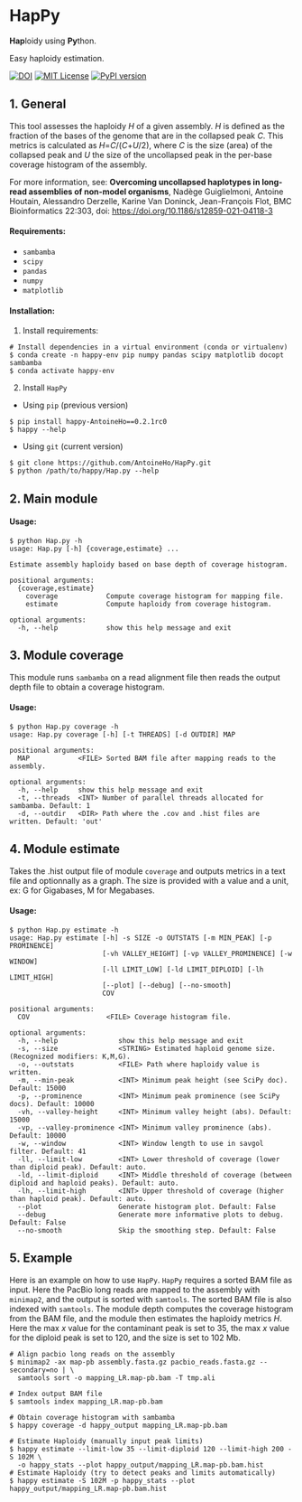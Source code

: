 # HapPy
**Hap**loidy using **Py**thon.

Easy haploidy estimation.

[![DOI](https://zenodo.org/badge/299235590.svg)](https://zenodo.org/badge/latestdoi/299235590)
[![MIT License](https://img.shields.io/github/license/AntoineHo/HapPy)](https://github.com/AntoineHo/HapPy/blob/master/LICENSE)
[![PyPI version](https://badge.fury.io/py/happy-AntoineHo.svg)](https://badge.fury.io/py/happy-AntoineHo)

## 1. General
This tool assesses the haploidy *H* of a given assembly.
*H* is defined as the fraction of the bases of the genome that are in the collapsed peak *C*. This metrics is calculated as *H*=*C*/(*C*+*U*/2), where *C* is the size (area) of the collapsed peak and *U* the size of the uncollapsed peak in the per-base coverage histogram of the assembly.

For more information, see:
  **Overcoming uncollapsed haplotypes in long-read assemblies of non-model organisms**,
  Nadège Guiglielmoni, Antoine Houtain, Alessandro Derzelle, Karine Van Doninck, Jean-François Flot,
  BMC Bioinformatics 22:303, doi: https://doi.org/10.1186/s12859-021-04118-3


#### Requirements:

  - `sambamba`
  - `scipy`
  - `pandas`
  - `numpy`
  - `matplotlib`

#### Installation:

1. Install requirements:

```
# Install dependencies in a virtual environment (conda or virtualenv)
$ conda create -n happy-env pip numpy pandas scipy matplotlib docopt sambamba
$ conda activate happy-env
```

2. Install `HapPy`
- Using `pip` (previous version)
```
$ pip install happy-AntoineHo==0.2.1rc0
$ happy --help
```
- Using `git` (current version)
```
$ git clone https://github.com/AntoineHo/HapPy.git
$ python /path/to/happy/Hap.py --help
```

## 2. Main module
#### Usage:

```
$ python Hap.py -h
usage: Hap.py [-h] {coverage,estimate} ...

Estimate assembly haploidy based on base depth of coverage histogram.

positional arguments:
  {coverage,estimate}
    coverage            Compute coverage histogram for mapping file.
    estimate            Compute haploidy from coverage histogram.

optional arguments:
  -h, --help            show this help message and exit
```

## 3. Module coverage
This module runs `sambamba` on a read alignment file then reads the output depth file to obtain a coverage histogram.

#### Usage:
```
$ python Hap.py coverage -h
usage: Hap.py coverage [-h] [-t THREADS] [-d OUTDIR] MAP

positional arguments:
  MAP            <FILE> Sorted BAM file after mapping reads to the assembly.

optional arguments:
  -h, --help     show this help message and exit
  -t, --threads  <INT> Number of parallel threads allocated for sambamba. Default: 1
  -d, --outdir   <DIR> Path where the .cov and .hist files are written. Default: 'out'
```

## 4. Module estimate
Takes the .hist output file of module `coverage` and outputs metrics in a text file and optionnally as a graph. The size is provided with a value and a unit, ex: G for Gigabases, M for Megabases.

#### Usage:
```
$ python Hap.py estimate -h
usage: Hap.py estimate [-h] -s SIZE -o OUTSTATS [-m MIN_PEAK] [-p PROMINENCE]
                       [-vh VALLEY_HEIGHT] [-vp VALLEY_PROMINENCE] [-w WINDOW]
                       [-ll LIMIT_LOW] [-ld LIMIT_DIPLOID] [-lh LIMIT_HIGH]
                       [--plot] [--debug] [--no-smooth]
                       COV

positional arguments:
  COV                   <FILE> Coverage histogram file.

optional arguments:
  -h, --help               show this help message and exit
  -s, --size               <STRING> Estimated haploid genome size. (Recognized modifiers: K,M,G).
  -o, --outstats           <FILE> Path where haploidy value is written.
  -m, --min-peak           <INT> Minimum peak height (see SciPy doc). Default: 15000
  -p, --prominence         <INT> Minimum peak prominence (see SciPy docs). Default: 10000
  -vh, --valley-height     <INT> Minimum valley height (abs). Default: 15000
  -vp, --valley-prominence <INT> Minimum valley prominence (abs). Default: 10000
  -w, --window             <INT> Window length to use in savgol filter. Default: 41
  -ll, --limit-low         <INT> Lower threshold of coverage (lower than diploid peak). Default: auto.
  -ld, --limit-diploid     <INT> Middle threshold of coverage (between diploid and haploid peaks). Default: auto.
  -lh, --limit-high        <INT> Upper threshold of coverage (higher than haploid peak). Default: auto.
  --plot                   Generate histogram plot. Default: False
  --debug                  Generate more informative plots to debug. Default: False
  --no-smooth              Skip the smoothing step. Default: False
```

## 5. Example

Here is an example on how to use `HapPy`. `HapPy` requires a sorted BAM file as input. Here the PacBio long reads are mapped to the assembly with `minimap2`, and the output is sorted with `samtools`. The sorted BAM file is also indexed with `samtools`. The module depth computes the coverage histogram from the BAM file, and the module then estimates the haploidy metrics *H*. Here the max *x* value for the contaminant peak is set to 35, the max *x* value for the diploid peak is set to 120, and the size is set to 102 Mb.

```
# Align pacbio long reads on the assembly
$ minimap2 -ax map-pb assembly.fasta.gz pacbio_reads.fasta.gz --secondary=no | \
  samtools sort -o mapping_LR.map-pb.bam -T tmp.ali

# Index output BAM file
$ samtools index mapping_LR.map-pb.bam

# Obtain coverage histogram with sambamba
$ happy coverage -d happy_output mapping_LR.map-pb.bam

# Estimate Haploidy (manually input peak limits)
$ happy estimate --limit-low 35 --limit-diploid 120 --limit-high 200 -S 102M \
  -o happy_stats --plot happy_output/mapping_LR.map-pb.bam.hist
# Estimate Haploidy (try to detect peaks and limits automatically)
$ happy estimate -S 102M -p happy_stats --plot happy_output/mapping_LR.map-pb.bam.hist
```
